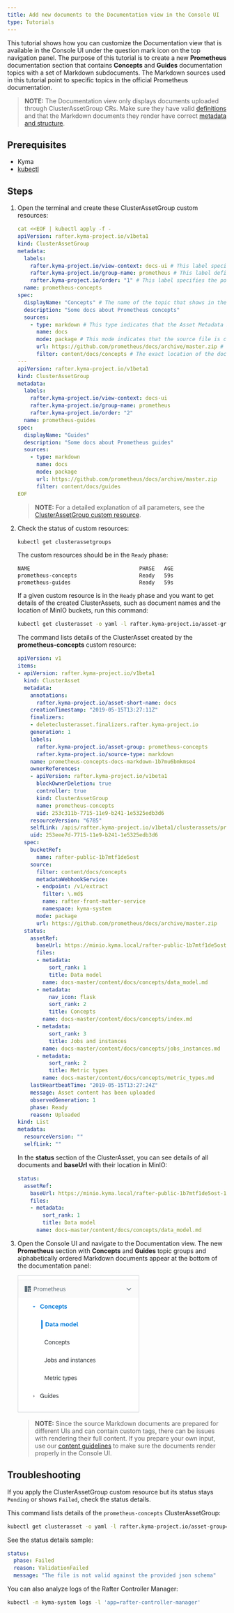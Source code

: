 ```yaml
---
title: Add new documents to the Documentation view in the Console UI
type: Tutorials
---
```


This tutorial shows how you can customize the Documentation view that is available in the Console UI under the question mark icon on the top navigation panel. The purpose of this tutorial is to create a new **Prometheus** documentation section that contains **Concepts** and **Guides** documentation topics with a set of Markdown subdocuments. The Markdown sources used in this tutorial point to specific topics in the official Prometheus documentation.  

>**NOTE:** The Documentation view only displays documents uploaded through ClusterAssetGroup CRs. Make sure they have valid [definitions](#custom-resource-clusterassetgroup) and that the Markdown documents they render have correct [metadata and structure](#details-markdown-documents).

## Prerequisites

- Kyma
- [kubectl](https://kubernetes.io/docs/tasks/tools/install-kubectl/)

## Steps

1. Open the terminal and create these ClusterAssetGroup custom resources:

   ```yaml
   cat <<EOF | kubectl apply -f -
   apiVersion: rafter.kyma-project.io/v1beta1
   kind: ClusterAssetGroup
   metadata:
     labels:
       rafter.kyma-project.io/view-context: docs-ui # This label specifies that you want to render documents in the Documentation view.
       rafter.kyma-project.io/group-name: prometheus # This label defines the group under which you want to render the given asset in the Documentation view. The value cannot include spaces.
       rafter.kyma-project.io/order: "1" # This label specifies the position of the ClusterAssetGroup in relation to other ClusterAssetGroups in the Prometheus section.
     name: prometheus-concepts
   spec:
     displayName: "Concepts" # The name of the topic that shows in the Documentation view under the main Prometheus section.
     description: "Some docs about Prometheus concepts"
     sources:
       - type: markdown # This type indicates that the Asset Metadata Service must extract Front Matter metadata from the source Prometheus documents and add them to a ClusterAssetGroup as a status.
         name: docs
         mode: package # This mode indicates that the source file is compressed and the Asset Controller must unpack it first to process it.
         url: https://github.com/prometheus/docs/archive/master.zip # The source location of Prometheus documents.
         filter: content/docs/concepts # The exact location of the documents that you want to extract.
   ---
   apiVersion: rafter.kyma-project.io/v1beta1
   kind: ClusterAssetGroup
   metadata:
     labels:
       rafter.kyma-project.io/view-context: docs-ui
       rafter.kyma-project.io/group-name: prometheus
       rafter.kyma-project.io/order: "2"
     name: prometheus-guides
   spec:
     displayName: "Guides"
     description: "Some docs about Prometheus guides"
     sources:
       - type: markdown
         name: docs
         mode: package
         url: https://github.com/prometheus/docs/archive/master.zip
         filter: content/docs/guides
   EOF
   ```

   >**NOTE:** For a detailed explanation of all parameters, see the [ClusterAssetGroup custom resource](#custom-resource-clusterassetgroup).

2. Check the status of custom resources:

   ```bash
   kubectl get clusterassetgroups
   ```

   The custom resources should be in the `Ready` phase:

   ```
   NAME                                   PHASE   AGE
   prometheus-concepts                    Ready   59s
   prometheus-guides                      Ready   59s
   ```

   If a given custom resource is in the `Ready` phase and you want to get details of the created ClusterAssets, such as document names and the location of MinIO buckets, run this command:

   ```bash
   kubectl get clusterasset -o yaml -l rafter.kyma-project.io/asset-group=prometheus-concepts
   ```

   The command lists details of the ClusterAsset created by the **prometheus-concepts** custom resource:

   ```yaml
   apiVersion: v1
   items:
   - apiVersion: rafter.kyma-project.io/v1beta1
     kind: ClusterAsset
     metadata:
       annotations:
         rafter.kyma-project.io/asset-short-name: docs
       creationTimestamp: "2019-05-15T13:27:11Z"
       finalizers:
       - deleteclusterasset.finalizers.rafter.kyma-project.io
       generation: 1
       labels:
         rafter.kyma-project.io/asset-group: prometheus-concepts
         rafter.kyma-project.io/source-type: markdown
       name: prometheus-concepts-docs-markdown-1b7mu6bmkmse4
       ownerReferences:
       - apiVersion: rafter.kyma-project.io/v1beta1
         blockOwnerDeletion: true
         controller: true
         kind: ClusterAssetGroup
         name: prometheus-concepts
         uid: 253c311b-7715-11e9-b241-1e5325edb3d6
       resourceVersion: "6785"
       selfLink: /apis/rafter.kyma-project.io/v1beta1/clusterassets/prometheus-concepts-docs-markdown-1b7mu6bmkmse4
       uid: 253eee7d-7715-11e9-b241-1e5325edb3d6
     spec:
       bucketRef:
         name: rafter-public-1b7mtf1de5ost
       source:
         filter: content/docs/concepts
         metadataWebhookService:
         - endpoint: /v1/extract
           filter: \.md$
           name: rafter-front-matter-service
           namespace: kyma-system
         mode: package
         url: https://github.com/prometheus/docs/archive/master.zip
     status:
       assetRef:
         baseUrl: https://minio.kyma.local/rafter-public-1b7mtf1de5ost-1b7mtf1h187r7/prometheus-concepts-docs-markdown-1b7mu6bmkmse4
         files:
         - metadata:
             sort_rank: 1
             title: Data model
           name: docs-master/content/docs/concepts/data_model.md
         - metadata:
             nav_icon: flask
             sort_rank: 2
             title: Concepts
           name: docs-master/content/docs/concepts/index.md
         - metadata:
             sort_rank: 3
             title: Jobs and instances
           name: docs-master/content/docs/concepts/jobs_instances.md
         - metadata:
             sort_rank: 2
             title: Metric types
           name: docs-master/content/docs/concepts/metric_types.md
       lastHeartbeatTime: "2019-05-15T13:27:24Z"
       message: Asset content has been uploaded
       observedGeneration: 1
       phase: Ready
       reason: Uploaded
   kind: List
   metadata:
     resourceVersion: ""
     selfLink: ""
   ```

   In the **status** section of the ClusterAsset, you can see details of all documents and **baseUrl** with their location in MinIO:

   ```yaml
   status:
     assetRef:
       baseUrl: https://minio.kyma.local/rafter-public-1b7mtf1de5ost-1b7mtf1h187r7/prometheus-concepts-docs-markdown-1b7mu6bmkmse4
       files:
       - metadata:
           sort_rank: 1
           title: Data model
         name: docs-master/content/docs/concepts/data_model.md
   ```

3. Open the Console UI and navigate to the Documentation view. The new **Prometheus** section with **Concepts** and **Guides** topic groups and alphabetically ordered Markdown documents appear at the bottom of the documentation panel:

   ![](./assets/prometheus.png)

   >**NOTE:** Since the source Markdown documents are prepared for different UIs and can contain custom tags, there can be issues with rendering their full content. If you prepare your own input, use our [content guidelines](https://github.com/kyma-project/community/tree/master/guidelines/content-guidelines) to make sure the documents render properly in the Console UI.

## Troubleshooting

If you apply the ClusterAssetGroup custom resource but its status stays `Pending` or shows `Failed`, check the status details.

This command lists details of the `prometheus-concepts` ClusterAssetGroup:

```bash
kubectl get clusterasset -o yaml -l rafter.kyma-project.io/asset-group=prometheus-concepts
```

See the status details sample:

```yaml
status:
  phase: Failed
  reason: ValidationFailed
  message: "The file is not valid against the provided json schema"
```

You can also analyze logs of the Rafter Controller Manager:

```bash
kubectl -n kyma-system logs -l 'app=rafter-controller-manager'
```
